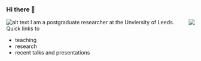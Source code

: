 ### Hi there 👋
![alt text](https://francescapontin.github.io/assets/images/6666ebe8-cf33-4a4c-9fcc-ad1f90d73ed8-1-105-c-676x675.jpg)
<img style="float: right;" src="https://francescapontin.github.io/assets/images/6666ebe8-cf33-4a4c-9fcc-ad1f90d73ed8-1-105-c-676x675.jpg">
I am a postgraduate researcher at the Unviersity of Leeds.
Quick links to
- teaching
- research
- recent talks and presentations


<!--
**FrancescaPontin/FrancescaPontin** is a ✨ _special_ ✨ repository because its `README.md` (this file) appears on your GitHub profile.


